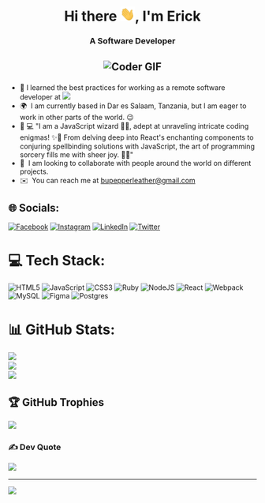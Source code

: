 
<!--
**Bupilipili/Bupilipili** is a ✨ _special_ ✨ repository because its `README.md` (this file) appears on your GitHub profile.
-->

<h1 align="center">Hi there <img src="https://raw.githubusercontent.com/ABSphreak/ABSphreak/master/gifs/Hi.gif" width="30px">, I'm Erick</h1>
  
<h3 align="center">A Software Developer</h3>

## <p align="center"><img alt="Coder GIF" height=250 width=350 src="https://images.squarespace-cdn.com/content/v1/5769fc401b631bab1addb2ab/1541580611624-TE64QGKRJG8SWAIUS7NS/ke17ZwdGBToddI8pDm48kPoswlzjSVMM-SxOp7CV59BZw-zPPgdn4jUwVcJE1ZvWQUxwkmyExglNqGp0IvTJZamWLI2zvYWH8K3-s_4yszcp2ryTI0HqTOaaUohrI8PI6FXy8c9PWtBlqAVlUS5izpdcIXDZqDYvprRqZ29Pw0o/coding-freak.gif" /></p>

- 🌱  I learned the best practices for working as a remote software developer at ![](https://img.shields.io/badge/-Microverse-blueviolet)
- 🌍  I am currently based in Dar es Salaam, Tanzania, but I am eager to work in other parts of the world. 😉
- 🌟 💻 "I am a JavaScript wizard 🧙‍♂️, adept at unraveling intricate coding enigmas! ✨🚀 From delving deep into React's enchanting components to conjuring spellbinding solutions with JavaScript, the art of programming sorcery fills me with sheer joy. 🎩✨"
- 🤝  I am looking to collaborate with people around the world on different projects.
- ✉️  You can reach me at [bupepperleather@gmail.com](mailto:bupepperleather@gmail.com)

## 🌐 Socials:
[![Facebook](https://img.shields.io/badge/Facebook-%231877F2.svg?logo=Facebook&logoColor=white)](https://facebook.com/BupepperLeather) [![Instagram](https://img.shields.io/badge/Instagram-%23E4405F.svg?logo=Instagram&logoColor=white)](https://instagram.com/erickbupilipili) [![LinkedIn](https://img.shields.io/badge/LinkedIn-%230077B5.svg?logo=linkedin&logoColor=white)]([https://linkedin.com/in/ErickBupilipili](https://www.linkedin.com/in/erick-bupilipili-08ba31228/)) [![Twitter](https://img.shields.io/badge/Twitter-%231DA1F2.svg?logo=Twitter&logoColor=white)](https://twitter.com/ErickBupilipili) 

# 💻 Tech Stack:
![HTML5](https://img.shields.io/badge/html5-%23E34F26.svg?style=plastic&logo=html5&logoColor=white) ![JavaScript](https://img.shields.io/badge/javascript-%23323330.svg?style=plastic&logo=javascript&logoColor=%23F7DF1E) ![CSS3](https://img.shields.io/badge/css3-%231572B6.svg?style=plastic&logo=css3&logoColor=white) ![Ruby](https://img.shields.io/badge/ruby-%23CC342D.svg?style=plastic&logo=ruby&logoColor=white) ![NodeJS](https://img.shields.io/badge/node.js-6DA55F?style=plastic&logo=node.js&logoColor=white) ![React](https://img.shields.io/badge/react-%2320232a.svg?style=plastic&logo=react&logoColor=%2361DAFB) ![Webpack](https://img.shields.io/badge/webpack-%238DD6F9.svg?style=plastic&logo=webpack&logoColor=black) ![MySQL](https://img.shields.io/badge/mysql-%2300f.svg?style=plastic&logo=mysql&logoColor=white) 	![Figma](https://img.shields.io/badge/figma-%23F24E1E.svg?style=plastic&logo=figma&logoColor=white) ![Postgres](https://img.shields.io/badge/postgres-%23316192.svg?style=plastic&logo=postgresql&logoColor=white)
# 📊 GitHub Stats:
![](https://github-readme-stats.vercel.app/api?username=Bupilipili&theme=calm&hide_border=false&include_all_commits=false&count_private=false)<br/>
![](https://github-readme-streak-stats.herokuapp.com/?user=Bupilipili&theme=calm&hide_border=false)<br/>
![](https://github-readme-stats.vercel.app/api/top-langs/?username=Bupilipili&theme=calm&hide_border=false&include_all_commits=false&count_private=false&layout=compact)

## 🏆 GitHub Trophies
![](https://github-profile-trophy.vercel.app/?username=Bupilipili&theme=darkhub&no-frame=false&no-bg=false&margin-w=4)

### ✍️ Dev Quote
![](https://quotes-github-readme.vercel.app/api?type=horizontal&theme=radical)

---
[![](https://visitcount.itsvg.in/api?id=Bupilipili&icon=0&color=1)](https://visitcount.itsvg.in)

<!-- Proudly created with GPRM ( https://gprm.itsvg.in ) -->
